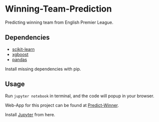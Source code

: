 # Winning-Team-Prediction

Predicting winning team from English Premier League.

## Dependencies

- <a href='https://scikit-learn.org/stable/'>scikit-learn</a>
- <a href='https://xgboost.readthedocs.io/en/latest/python/index.html'>xgboost</a>
- <a href='https://pandas.pydata.org/'>pandas</a>

Install missing dependencies with <a herf='https://pypi.org/project/pip/'>pip</a>.

## Usage

Run `jupyter notebook` in terminal, and the code will popup in your browser.

Web-App for this project can be found at <a href="https://predict-winner.herokuapp.com/" target="_blank">Predict-Winner</a>.

Install <a href='https://jupyter.org/' target="_blank">Jupyter</a> from here.
